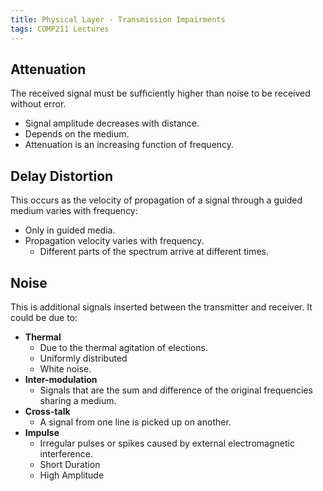 ```yaml
---
title: Physical Layer - Transmission Impairments
tags: COMP211 Lectures
---
```

## Attenuation
The received signal must be sufficiently higher than noise to be received without error.

* Signal amplitude decreases with distance.
* Depends on the medium.
* Attenuation is an increasing function of frequency. 

## Delay Distortion
This occurs as the velocity of propagation of a signal through a guided medium varies with frequency:

* Only in guided media.
* Propagation velocity varies with frequency.
	* Different parts of the spectrum arrive at different times.
	
## Noise
This is additional signals inserted between the transmitter and receiver. It could be due to:

* **Thermal**
	* Due to the thermal agitation of elections. 
	* Uniformly distributed
	* White noise.
* **Inter-modulation**
	* Signals that are the sum and difference of the original frequencies sharing a medium.
* **Cross-talk**
	* A signal from one line is picked up on another.
* **Impulse**
	* Irregular pulses or spikes caused by external electromagnetic interference.
	* Short Duration
	* High Amplitude